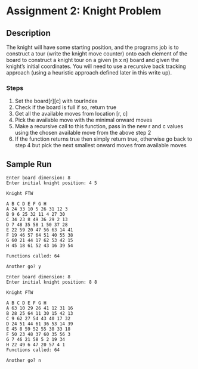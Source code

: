 # Assignment 2: Knight Problem

## Description
The knight will have some starting position, and the programs job
is to construct a tour (write the knight move counter) onto each element of the board to construct
a knight tour on a given (n x n) board and given the knight’s initial coordinates. You will need to use a
recursive back tracking approach (using a heuristic approach defined later in this write up). 

### Steps
1. Set the board[r][c] with tourIndex
2. Check if the board is full if so, return true
3. Get all the available moves from location [r, c]
4. Pick the available move with the minimal onward moves
5. Make a recursive call to this function, pass in the new r and c values using the chosen available move from the above step 2
6. If the function returns true then simply return true, otherwise go back to step 4 but pick the next smallest onward moves from available moves

## Sample Run
```
Enter board dimension: 8
Enter initial knight position: 4 5

Knight FTW

A B C D E F G H
A 24 33 10 5 26 31 12 3
B 9 6 25 32 11 4 27 30
C 34 23 8 49 36 29 2 13
D 7 48 35 58 1 50 37 28
E 22 59 20 47 56 63 14 41
F 19 46 57 64 51 40 55 38
G 60 21 44 17 62 53 42 15
H 45 18 61 52 43 16 39 54

Functions called: 64

Another go? y

Enter board dimension: 8
Enter initial knight position: 8 8

Knight FTW

A B C D E F G H
A 63 10 29 26 41 12 31 16
B 28 25 64 11 30 15 42 13
C 9 62 27 54 43 40 17 32
D 24 51 44 61 36 53 14 39
E 45 8 59 52 55 38 33 18
F 50 23 48 37 60 35 56 3
G 7 46 21 58 5 2 19 34
H 22 49 6 47 20 57 4 1
Functions called: 64

Another go? n

```
